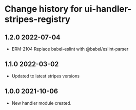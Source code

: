 # Change history for ui-handler-stripes-registry
## 1.2.0 2022-07-04
* ERM-2104 Replace babel-eslint with @babel/eslint-parser

## 1.1.0 2022-03-02
* Updated to latest stripes versions
## 1.0.0 2021-10-06
 *  New handler module created.


